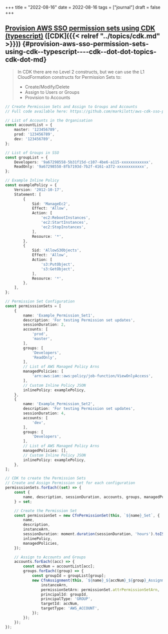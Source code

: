 +++
title = "2022-08-16"
date = 2022-08-16
tags = ["journal"]
draft = false
+++

## [Provision AWS SSO permission sets using CDK (typescript)](https://aws.plainenglish.io/provisioning-aws-sso-permissions-with-cdk-5ab492ef73d2) ([CDK]({{< relref "../topics/cdk.md" >}})) {#provision-aws-sso-permission-sets-using-cdk--typescript----cdk--dot-dot-topics-cdk-dot-md}

> In CDK there are no Level 2 constructs, but we can use the L1 CloudFormation constructs for Permission Sets to:
>
> -   Create/Modify/Delete
> -   Assign to Users or Groups
> -   Provision to Accounts

```typescript
// Create Permission Sets and Assign to Groups and Accounts
// Full code available here: https://github.com/markilott/aws-cdk-sso-permission-sets

// List of Accounts in the Organisation
const accountList = {
    master: '123456789',
    prod: '123456789',
    dev: '123456789',
};

// List of Groups in SSO
const groupList = {
    Developers: '9a67298558-5b31f15d-c107-4be6-a115-xxxxxxxxxxxx',
    ReadOnly: '9a67298558-8fb7193d-7b2f-4161-a372-xxxxxxxxxxxx',
};

// Example Inline Policy
const examplePolicy = {
    Version: '2012-10-17',
    Statement: [
        {
            Sid: 'ManageEc2',
            Effect: 'Allow',
            Action: [
                'ec2:RebootInstances',
                'ec2:StartInstances',
                'ec2:StopInstances',
            ],
            Resource: '*',
        },
        {
            Sid: 'AllowS3Objects',
            Effect: 'Allow',
            Action: [
                's3:PutObject',
                's3:GetObject',
            ],
            Resource: '*',
        },
    ],
};

// Permission Set Configuration
const permisssionSets = [
    {
        name: 'Example_Permission_Set1',
        description: 'For testing Permission set updates',
        sessionDuration: 2,
        accounts: [
            'prod',
            'master',
        ],
        groups: [
            'Developers',
            'ReadOnly',
        ],
        // List of AWS Managed Policy Arns
        managedPolicies: [
            'arn:aws:iam::aws:policy/job-function/ViewOnlyAccess',
        ],
        // Custom Inline Policy JSON
        inlinePolicy: examplePolicy,
    },
    {
        name: 'Example_Permission_Set2',
        description: 'For testing Permission set updates',
        sessionDuration: 4,
        accounts: [
            'dev',
        ],
        groups: [
            'Developers',
        ],
        // List of AWS Managed Policy Arns
        managedPolicies: [],
        // Custom Inline Policy JSON
        inlinePolicy: examplePolicy,
    },
];

// CDK to create the Permission Sets
// Create and Assign Permission set for each configuration
permisssionSets.forEach((set) => {
    const {
        name, description, sessionDuration, accounts, groups, managedPolicies, inlinePolicy,
    } = set;

    // Create the Permission Set
    const permissionSet = new CfnPermissionSet(this, `${name}_Set`, {
        name,
        description,
        instanceArn,
        sessionDuration: moment.duration(sessionDuration, 'hours').toISOString(),
        inlinePolicy,
        managedPolicies,
    });

    // Assign to Accounts and Groups
    accounts.forEach((acc) => {
        const accNum = accountList[acc];
        groups.forEach((group) => {
            const groupId = groupList[group];
            new CfnAssignment(this, `${name}_${accNum}_${group}_Assignment`, {
                instanceArn,
                permissionSetArn: permissionSet.attrPermissionSetArn,
                principalId: groupId,
                principalType: 'GROUP',
                targetId: accNum,
                targetType: 'AWS_ACCOUNT',
            });
        });
    });
});
```